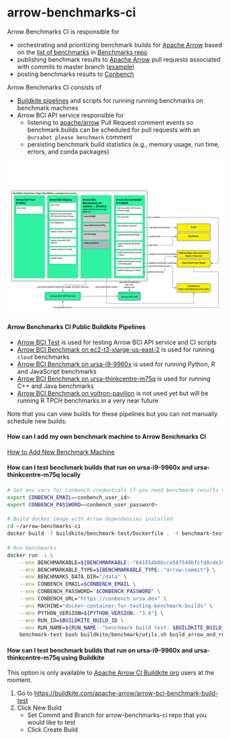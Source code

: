 # arrow-benchmarks-ci
Arrow Benchmarks CI is responsible for 
- orchestrating and prioritizing benchmark builds for [Apache Arrow](https://github.com/apache/arrow) based on 
the [list of benchmarks](https://github.com/ursacomputing/benchmarks/blob/main/benchmarks.json) in [Benchmarks repo](https://github.com/ursacomputing/benchmarks)
- publishing benchmark results to [Apache Arrow](https://github.com/apache/arrow) pull requests associated with commits to master branch ([example](https://github.com/apache/arrow/pull/11843#issuecomment-986912639))
- posting benchmarks results to [Conbench](https://conbench.ursa.dev/)

Arrow Benchmarks CI consists of 
- [Buildkite pipelines](https://buildkite.com/apache-arrow) and scripts for running running benchmarks on benchmark machines
- Arrow BCI API service responsible for 
    - listening to [apache/arrow](https://github.com/apache/arrow) Pull Request comment events 
    so benchmark builds can be scheduled for pull requests with an `@ursabot please benchmark` comment
    - persisting benchmark build statistics (e.g., memory usage, run time, errors, and conda packages)

![Screenshot](arrow_bci_diagram.png)

#### Arrow Benchmarks CI Public Buildkite Pipelines
- [Arrow BCI Test](https://buildkite.com/apache-arrow/arrow-bci-test) is used for testing Arrow BCI API service and CI scripts
- [Arrow BCI Benchmark on ec2-t3-xlarge-us-east-2](https://buildkite.com/apache-arrow/arrow-bci-benchmark-on-ec2-t3-xlarge-us-east-2) is used for running `cloud` benchmarks
- [Arrow BCI Benchmark on ursa-i9-9960x](https://buildkite.com/apache-arrow/arrow-bci-benchmark-on-ursa-i9-9960x) is used for running Python, R and JavaScript benchmarks
- [Arrow BCI Benchmark on ursa-thinkcentre-m75q](https://buildkite.com/apache-arrow/arrow-bci-benchmark-on-ursa-thinkcentre-m75q) is used for running C++ and Java benchmarks
- [Arrow BCI Benchmark on voltron-pavilion](https://buildkite.com/apache-arrow/arrow-bci-benchmark-on-voltron-pavilion) is not used yet but will be running R TPCH benchmarks in a very near future

Note that you can view builds for these pipelines but you can not manually schedule new builds.

#### How can I add my own benchmark machine to Arrow Benchmarks CI
[How to Add New Benchmark Machine](docs/how-to-add-new-benchmark-machine.md)

#### How can I test benchmark builds that run on ursa-i9-9960x and ursa-thinkcentre-m75q locally
```bash
# Set env vars for conbench credentials if you need benchmark results to be posted to Conbench during testing
export CONBENCH_EMAIL=<conbench_user_id>
export CONBENCH_PASSWORD=<conbench_user_password>

# Build docker image with Arrow dependencies installed
cd ~/arrow-benchmarks-ci
docker build -f buildkite/benchmark-test/Dockerfile . -t benchmark-test

# Run benchmarks
docker run -i \
    --env BENCHMARKABLE=${BENCHMARKABLE:-"641554b0bcce587549bfcfd0cde3cb4bc23054aa"} \
    --env BENCHMARKABLE_TYPE=${BENCHMARKABLE_TYPE:-"arrow-commit"} \
    --env BENCHMARKS_DATA_DIR="/data" \
    --env CONBENCH_EMAIL=$CONBENCH_EMAIL \
    --env CONBENCH_PASSWORD="$CONBENCH_PASSWORD" \
    --env CONBENCH_URL="https://conbench.ursa.dev" \
    --env MACHINE="docker-container-for-testing-benchmark-builds" \
    --env PYTHON_VERSION=${PYTHON_VERSION:-"3.8"} \
    --env RUN_ID=$BUILDKITE_BUILD_ID \
    --env RUN_NAME=${RUN_NAME:-"benchmark build test: $BUILDKITE_BUILD_ID"} \
    benchmark-test bash buildkite/benchmark/utils.sh build_arrow_and_run_benchmark_groups
```

#### How can I test benchmark builds that run on ursa-i9-9960x and ursa-thinkcentre-m75q using Buildkite
This option is only available to [Apache Arrow CI Buildkite org](https://buildkite.com/apache-arrow/) users at the moment.

1. Go to https://buildkite.com/apache-arrow/arrow-bci-benchmark-build-test
2. Click New Build
    - Set Commit and Branch for arrow-benchmarks-ci repo that you would like to test
    - Click Create Build
